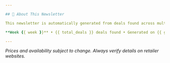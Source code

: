 ```yaml
---

## 📝 About This Newsletter

This newsletter is automatically generated from deals found across multiple sports retailers. All prices and availability are subject to change - always verify details on the retailer's website before making a purchase.

**Week {{ week }}** • {{ total_deals }} deals found • Generated on {{ generated_at|format_date }}

---
```


*Prices and availability subject to change. Always verify details on retailer websites.*
